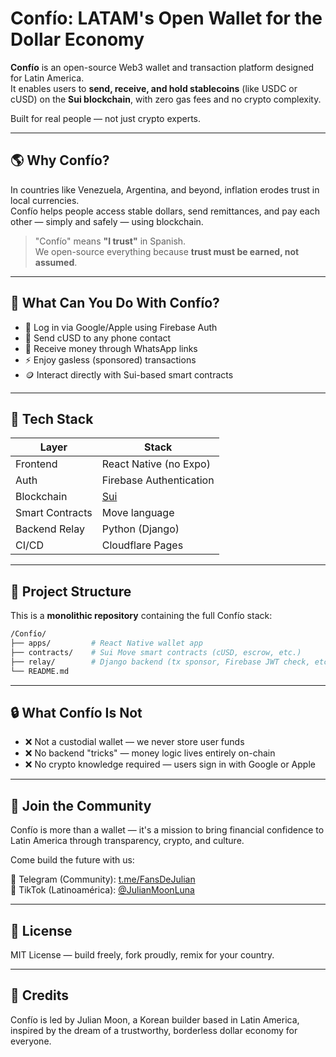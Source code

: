 # Confío: LATAM's Open Wallet for the Dollar Economy

**Confío** is an open-source Web3 wallet and transaction platform designed for Latin America.  
It enables users to **send, receive, and hold stablecoins** (like USDC or cUSD) on the **Sui blockchain**, with zero gas fees and no crypto complexity.

Built for real people — not just crypto experts.

---

## 🌎 Why Confío?

In countries like Venezuela, Argentina, and beyond, inflation erodes trust in local currencies.  
Confío helps people access stable dollars, send remittances, and pay each other — simply and safely — using blockchain.

> "Confío" means **"I trust"** in Spanish.  
> We open-source everything because **trust must be earned, not assumed**.

---

## 🚀 What Can You Do With Confío?

- 🔐 Log in via Google/Apple using Firebase Auth
- 💸 Send cUSD to any phone contact
- 📲 Receive money through WhatsApp links
- ⚡️ Enjoy gasless (sponsored) transactions
- 🪙 Interact directly with Sui-based smart contracts

---

## 🧱 Tech Stack

| Layer         | Stack                         |
|---------------|-------------------------------|
| Frontend      | React Native (no Expo)        |
| Auth          | Firebase Authentication       |
| Blockchain    | [Sui](https://sui.io)         |
| Smart Contracts | Move language               |
| Backend Relay | Python (Django)               |
| CI/CD         | Cloudflare Pages              |

---

## 🧠 Project Structure

This is a **monolithic repository** containing the full Confío stack:

```bash
/Confío/
├── apps/         # React Native wallet app
├── contracts/    # Sui Move smart contracts (cUSD, escrow, etc.)
├── relay/        # Django backend (tx sponsor, Firebase JWT check, etc.)
└── README.md
```

---

## 🔒 What Confío Is Not

- ❌ Not a custodial wallet — we never store user funds
- ❌ No backend "tricks" — money logic lives entirely on-chain
- ❌ No crypto knowledge required — users sign in with Google or Apple

---

## 💬 Join the Community

Confío is more than a wallet — it's a mission to bring financial confidence to Latin America through transparency, crypto, and culture.

Come build the future with us:

🔗 Telegram (Community): [t.me/FansDeJulian](https://t.me/FansDeJulian)  
📱 TikTok (Latinoamérica): [@JulianMoonLuna](https://tiktok.com/@JulianMoonLuna)

---

## 📜 License

MIT License — build freely, fork proudly, remix for your country.

---

## 🙏 Credits

Confío is led by Julian Moon,
a Korean builder based in Latin America, inspired by the dream of a trustworthy, borderless dollar economy for everyone. 